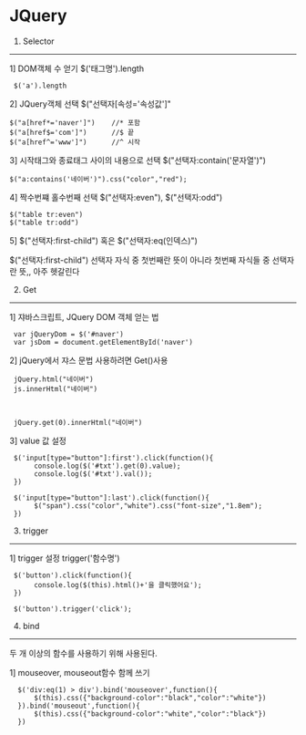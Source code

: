 # JQuery

1. Selector
---

1] DOM객체 수 얻기 $('태그명').length

     $('a').length

2] JQuery객체 선택 $("선택자[속성='속성값']"

    $("a[href*='naver']")    //* 포함
    $("a[href$='com']")      //$ 끝
    $("a[href^='www']")      //^ 시작
    
3] 시작태그와 종료태그 사이의 내용으로 선택 $("선택자:contain('문자열')")

    $("a:contains('네이버')").css("color","red");
    
4] 짝수번쨰 홀수번째 선택 $("선택자:even"), $("선택자:odd")

    $("table tr:even")
    $("table tr:odd")
  
5] $("선택자:first-child") 혹은 $("선택자:eq(인덱스)")

$("선택자:first-child") 선택자 자식 중 첫번째란 뜻이 아니라 첫번째 자식들 중 선택자 란 뜻,, 아주 헷갈린다
          
               
2. Get
---

1] 쟈바스크립트, JQuery DOM 객체 얻는 법

     var jQueryDom = $('#naver')
     var jsDom = document.getElementById('naver')
     
2] jQuery에서 쟈스 문법 사용하려면 Get()사용

     jQuery.html("네이버")
     js.innerHtml("네이버")
     


     jQuery.get(0).innerHtml("네이버")
     
3] value 값 설정
     
     $('input[type="button"]:first').click(function(){
          console.log($('#txt').get(0).value);
          console.log($('#txt').val());
     })
     
     $('input[type="button"]:last').click(function(){
          $("span").css("color","white").css("font-size","1.8em");
     })
     
3. trigger
---

1] trigger 설정 trigger('함수명')

     $('button').click(function(){
          console.log($(this).html()+'을 클릭했어요');
     })
     
     $('button').trigger('click');
     
4. bind
---
두 개 이상의 함수를 사용하기 위해 사용된다.

1] mouseover, mouseout함수 함께 쓰기
     
      $('div:eq(1) > div').bind('mouseover',function(){
          $(this).css({"background-color":"black","color":"white"})
      }).bind('mouseout',function(){
          $(this).css({"background-color":"white","color":"black"})
      })


